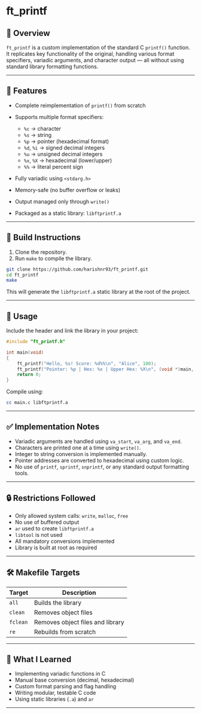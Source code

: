# ft\_printf

## 📝 Overview

`ft_printf` is a custom implementation of the standard C `printf()` function. It replicates key functionality of the original, handling various format specifiers, variadic arguments, and character output — all without using standard library formatting functions.

---

## 📌 Features

* Complete reimplementation of `printf()` from scratch
* Supports multiple format specifiers:

  * `%c` → character
  * `%s` → string
  * `%p` → pointer (hexadecimal format)
  * `%d`, `%i` → signed decimal integers
  * `%u` → unsigned decimal integers
  * `%x`, `%X` → hexadecimal (lower/upper)
  * `%%` → literal percent sign
* Fully variadic using `<stdarg.h>`
* Memory-safe (no buffer overflow or leaks)
* Output managed only through `write()`
* Packaged as a static library: `libftprintf.a`

---

## 🔧 Build Instructions

1. Clone the repository.
2. Run `make` to compile the library.

```bash
git clone https://github.com/harishnr93/ft_printf.git
cd ft_printf
make
```

This will generate the `libftprintf.a` static library at the root of the project.

---

## 🧩 Usage

Include the header and link the library in your project:

```c
#include "ft_printf.h"

int main(void)
{
    ft_printf("Hello, %s! Score: %d%%\n", "Alice", 100);
    ft_printf("Pointer: %p | Hex: %x | Upper Hex: %X\n", (void *)main, 255, 255);
    return 0;
}
```

Compile using:

```bash
cc main.c libftprintf.a
```

---

## ✅ Implementation Notes

* Variadic arguments are handled using `va_start`, `va_arg`, and `va_end`.
* Characters are printed one at a time using `write()`.
* Integer to string conversion is implemented manually.
* Pointer addresses are converted to hexadecimal using custom logic.
* No use of `printf`, `sprintf`, `snprintf`, or any standard output formatting tools.

---

## 🔒 Restrictions Followed

* Only allowed system calls: `write`, `malloc`, `free`
* No use of buffered output
* `ar` used to create `libftprintf.a`
* `libtool` is not used
* All mandatory conversions implemented
* Library is built at root as required

---

## 🛠 Makefile Targets

| Target   | Description                      |
| -------- | -------------------------------- |
| `all`    | Builds the library               |
| `clean`  | Removes object files             |
| `fclean` | Removes object files and library |
| `re`     | Rebuilds from scratch            |

---

## 🧠 What I Learned

* Implementing variadic functions in C
* Manual base conversion (decimal, hexadecimal)
* Custom format parsing and flag handling
* Writing modular, testable C code
* Using static libraries (`.a`) and `ar`

---
